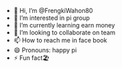 - 👋 Hi, I’m @FrengkiWahon80
- 👀 I’m interested in pi group
- 🌱 I’m currently learning earn money
- 💞️ I’m looking to collaborate on team
- 📫 How to reach me in face book
- 😄 Pronouns: happy pi
- ⚡ Fun fact🏖️

<!ok
FrengkiWahon80/FrengkiWahon80 is a ✨ special ✨ repository because its `README.md` (this file) appears on your GitHub profile.
You can click the Preview link to take a look at your changes.
--->
